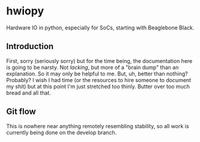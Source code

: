 hwiopy
======

Hardware IO in python, especially for SoCs, starting with Beaglebone Black.

Introduction
--------

First, sorry (seriously sorry) but for the time being, the documentation here is going to be narsty. Not *lacking*, but more of a "brain dump" than an explanation. So it may only be helpful to me. But, uh, better than nothing? Probably? I wish I had time (or the resources to hire someone to document my shit) but at this point I'm just stretched too thinly. Butter over too much bread and all that.

Git flow
------

This is nowhere near anything remotely resembling stability, so all work is currently being done on the develop branch.
